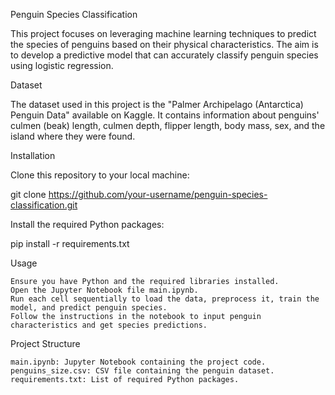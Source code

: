 Penguin Species Classification

This project focuses on leveraging machine learning techniques to predict
the species of penguins based on their physical characteristics.
The aim is to develop a predictive model that can accurately classify
penguin species using logistic regression.

Dataset

The dataset used in this project is the "Palmer Archipelago (Antarctica) Penguin Data" available on Kaggle.
It contains information about penguins' culmen (beak) length, culmen depth,
flipper length, body mass, sex, and the island where they were found.

Installation

Clone this repository to your local machine:


git clone https://github.com/your-username/penguin-species-classification.git


Install the required Python packages:


pip install -r requirements.txt

Usage

    Ensure you have Python and the required libraries installed.
    Open the Jupyter Notebook file main.ipynb.
    Run each cell sequentially to load the data, preprocess it, train the model, and predict penguin species.
    Follow the instructions in the notebook to input penguin characteristics and get species predictions.

Project Structure

    main.ipynb: Jupyter Notebook containing the project code.
    penguins_size.csv: CSV file containing the penguin dataset.
    requirements.txt: List of required Python packages.